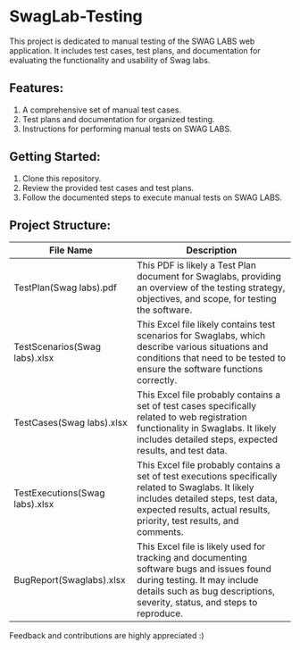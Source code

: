 # SwagLab-Testing
This project is dedicated to manual testing of the SWAG LABS web application. It includes test cases, test plans, and documentation for evaluating the functionality and usability of Swag labs.

## Features:

1. A comprehensive set of manual test cases.
2. Test plans and documentation for organized testing.
3. Instructions for performing manual tests on SWAG LABS.

## Getting Started:

1. Clone this repository.
2. Review the provided test cases and test plans.
3. Follow the documented steps to execute manual tests on SWAG LABS.

## Project Structure:

| File Name | Description |
|--------------|-------------|
| TestPlan(Swag labs).pdf   | This PDF is likely a Test Plan document for Swaglabs, providing an overview of the testing strategy, objectives, and scope, for testing the software. | 
| TestScenarios(Swag labs).xlsx | This Excel file likely contains test scenarios for Swaglabs, which describe various situations and conditions that need to be tested to ensure the software functions correctly. | 
| TestCases(Swag labs).xlsx | This Excel file probably contains a set of test cases specifically related to web registration functionality in Swaglabs. It likely includes detailed steps, expected results, and test data. |
| TestExecutions(Swag labs).xlsx | This Excel file probably contains a set of test executions specifically related to Swaglabs. It likely includes detailed steps, test data, expected results, actual results, priority, test results, and comments. |
| BugReport(Swaglabs).xlsx | This Excel file is likely used for tracking and documenting software bugs and issues found during testing. It may include details such as bug descriptions, severity, status, and steps to reproduce. |



Feedback and contributions are highly appreciated :)
